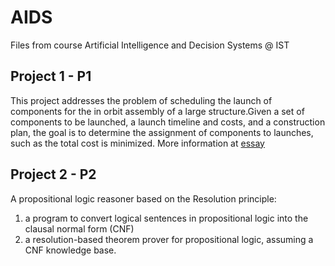 # AIDS

Files from course Artificial Intelligence and Decision Systems @ IST

## Project 1 - P1
This project addresses the problem of scheduling the launch of components for the in orbit assembly of a large structure.Given a set of components to be launched, a launch timeline and costs, and a construction plan, the goal is to determine the assignment of components to launches, such as the total cost is minimized. More information at [essay](p1/doc/essay.pdf)

## Project 2 - P2
A propositional logic reasoner based on the Resolution principle:
  1. a program to convert logical sentences in propositional logic into the clausal normal form (CNF)
  2. a resolution-based theorem prover for propositional logic, assuming a CNF knowledge base.
